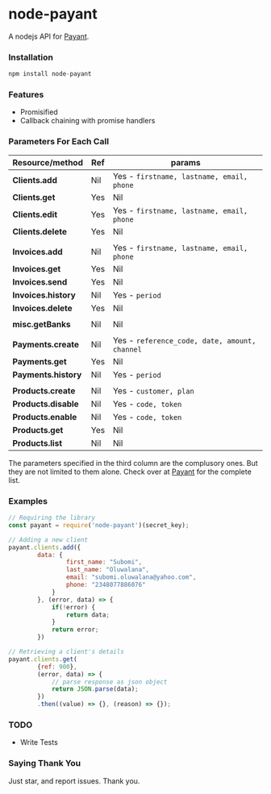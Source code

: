 # node-payant
A nodejs API for [Payant](https://payant.ng).

### Installation
```js
npm install node-payant
```

### Features
- Promisified
- Callback chaining with promise handlers


### Parameters For Each Call
|  Resource/method       |   Ref   |   params   |   
|------------------------|---------|------------|
| **Clients.add**        | Nil     |  Yes - `firstname, lastname, email, phone` |
| **Clients.get**        | Yes     | Nil        |
| **Clients.edit**       | Yes     | Yes - `firstname, lastname, email, phone`  |
| **Clients.delete**     | Yes     | Nil        |
| | | |
| **Invoices.add**       | Nil     | Yes - `firstname, lastname, email, phone`  |
| **Invoices.get**       | Yes     | Nil        |
| **Invoices.send**      | Yes     | Nil        |
| **Invoices.history**   | Nil     | Yes - `period` |
| **Invoices.delete**    | Yes     | Nil        |
| | | |
| **misc.getBanks**      | Nil     | Nil        |
| | | |
| **Payments.create**    | Nil     | Yes - `reference_code, date, amount, channel` |
| **Payments.get**       | Yes     | Nil        |
| **Payments.history**   | Nil     | Yes - `period` |
| | | |
| **Products.create**    | Nil     | Yes - `customer, plan`  |
| **Products.disable**   | Nil     | Yes - `code, token`     |
| **Products.enable**    | Nil     | Yes - `code, token`     |
| **Products.get**       | Yes     | Nil        |
| **Products.list**      | Nil     | Nil        |

The parameters specified in the third column are the complusory ones. But they are not limited to them alone. Check over at 
[Payant](https://developers.payant.ng) for the complete list.

### Examples
```js
// Requiring the library
const payant = require('node-payant')(secret_key);

// Adding a new client
payant.clients.add({
		data: {
				first_name: "Subomi",
				last_name: "Oluwalana",
				email: "subomi.oluwalana@yahoo.com",
				phone: "2348077886076"
			}
		}, (error, data) => {
			if(!error) {
				return data;
			} 
			return error;
		})

// Retrieving a client's details
payant.clients.get(
		{ref: 900}, 
		(error, data) => {
			// parse response as json object
			return JSON.parse(data);
		})
		.then((value) => {}, (reason) => {});

```
### TODO
- Write Tests

### Saying Thank You
Just star, and report issues. Thank you.

